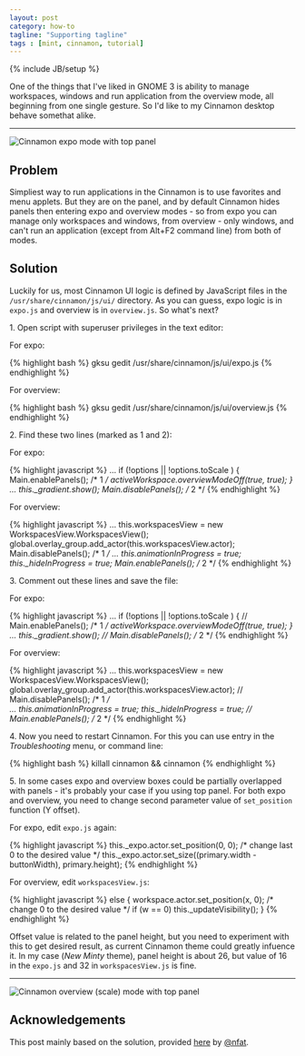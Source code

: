 ```yaml
---
layout: post
category: how-to 
tagline: "Supporting tagline"
tags : [mint, cinnamon, tutorial]
---
```

{% include JB/setup %}

One of the things that I've liked in GNOME 3 is ability to manage workspaces, windows and run application from the overview mode, all beginning from one single gesture. So I'd like to my Cinnamon desktop behave somethat alike.

<!-- more -->

---

<img src="{{ site.url }}/assets/images/cinnamon-panels-in-expo-and-overview_01.jpg" alt="Cinnamon expo mode with top panel" class="img-responsive" />

## Problem

Simpliest way to run applications in the Cinnamon is to use favorites and menu applets. But they are on the panel, and by default Cinnamon hides panels then entering expo and overview modes - so from expo you can manage only workspaces and windows, from overview - only windows,  and can't run an application (except from Alt+F2 command line) from both of modes.

## Solution

Luckily for us, most Cinnamon UI logic is defined by JavaScript files in the `/usr/share/cinnamon/js/ui/` directory. As you can guess, expo logic is in `expo.js` and overview is in `overview.js`. So what's next?

1\. Open script with superuser privileges in the text editor:

For expo:

{% highlight bash %}
gksu gedit /usr/share/cinnamon/js/ui/expo.js
{% endhighlight %}

For overview:

{% highlight bash %}
gksu gedit /usr/share/cinnamon/js/ui/overview.js
{% endhighlight %}

2\. Find these two lines (marked as 1 and 2):

For expo:

{% highlight javascript %}
...
if (!options || !options.toScale ) {
	Main.enablePanels(); /* 1 */
	activeWorkspace.overviewModeOff(true, true);
}
...
this._gradient.show();
Main.disablePanels(); /* 2 */
{% endhighlight %}

For overview:

{% highlight javascript %}
...
this.workspacesView = new WorkspacesView.WorkspacesView();
global.overlay_group.add_actor(this.workspacesView.actor);
Main.disablePanels(); /* 1 */
...
this.animationInProgress = true;
this._hideInProgress = true;
Main.enablePanels(); /* 2 */
{% endhighlight %}

3\. Comment out these lines and save the file:

For expo:

{% highlight javascript %}
...
if (!options || !options.toScale ) {
// Main.enablePanels(); /* 1 */
activeWorkspace.overviewModeOff(true, true);
}
...
this._gradient.show();
// Main.disablePanels(); /* 2 */
{% endhighlight %}

For overview:

{% highlight javascript %}
...
this.workspacesView = new WorkspacesView.WorkspacesView();
global.overlay_group.add_actor(this.workspacesView.actor);
// Main.disablePanels(); /* 1 */	
...
this.animationInProgress = true;
this._hideInProgress = true;
// Main.enablePanels(); /* 2 */
{% endhighlight %}

4\. Now you need to restart Cinnamon. For this you can use entry in the *Troubleshooting* menu, or command line:

{% highlight bash %}
killall cinnamon && cinnamon
{% endhighlight %}

5\. In some cases expo and overview boxes could be partially overlapped with panels - it's probably your case if you using top panel. 
For both expo and overview, you need to change second parameter value of `set_position` function (Y offset).

For expo, edit `expo.js` again:

{% highlight javascript %}
this._expo.actor.set_position(0, 0); /* change last 0 to the desired value */
this._expo.actor.set_size((primary.width - buttonWidth), primary.height);
{% endhighlight %}

For overview, edit `workspacesView.js`:

{% highlight javascript %}
else {
	workspace.actor.set_position(x, 0); /* change 0 to the desired value */
	if (w == 0)
		this._updateVisibility();
}
{% endhighlight %}

Offset value is related to the panel height, but you need to experiment with this to get desired result, as current Cinnamon theme 
could greatly infuence it. In my case (*New Minty* theme), panel height is about 26, but value of 16 in the `expo.js` and 32 in `workspacesView.js` is fine.

---

<img src="{{ site.url }}/assets/images/cinnamon-panels-in-expo-and-overview_02.jpg" alt="Cinnamon overview (scale) mode with top panel" class="img-responsive" />

## Acknowledgements

This post mainly based on the solution, provided [here](https://github.com/linuxmint/Cinnamon/issues/3001) by [@nfat](https://github.com/nfat).

